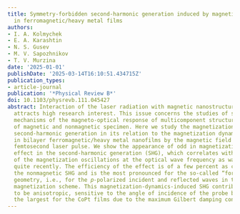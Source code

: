 ```yaml
---
title: Symmetry-forbidden second-harmonic generation induced by magnetization dynamics
  in ferromagnetic/heavy metal films
authors:
- I. A. Kolmychek
- E. A. Karashtin
- N. S. Gusev
- M. V. Sapozhnikov
- T. V. Murzina
date: '2025-01-01'
publishDate: '2025-03-14T16:10:51.434715Z'
publication_types:
- article-journal
publication: '*Physical Review B*'
doi: 10.1103/physrevb.111.045427
abstract: Interaction of the laser radiation with magnetic nanostructures continuously
  attracts high research interest. This issue concerns the studies of surface-driven
  mechanisms of the magneto-optical response of multicomponent structures composed
  of magnetic and nonmagnetic specimen. Here we study the magnetization-induced optical
  second-harmonic generation in its relation to the magnetization dynamics induced
  in bilayer ferromagnetic/heavy metal nanofilms by the magnetic field of an intense
  femtosecond laser pulse. We show the appearance of odd in magnetization intensity
  effect in the second-harmonic generation (SHG), which correlates with the damping
  of the magnetization oscillations at the optical wave frequency as was predicted
  quite recently. The efficiency of the effect is of a few percent as compared to
  the nonmagnetic SHG and is the most pronounced for the so-called “forbidden” SHG
  geometry, i.e., for the 𝑝-polarized incident and reflected waves in the longitudinal
  magnetization scheme. This magnetization-dynamics-induced SHG contribution is shown
  to be anisotropic, sensitive to the angle of incidence of the probe beam, and is
  the largest for the CoPt films due to the maximum Gilbert damping constant.
---
```

